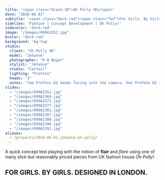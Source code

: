 ```yaml
---
title: '<span class="black-30">Oh Polly UK</span>'
date: "2018-06-01"
subtitle: '<span class="dark-red"><span class="fw7">For Girls. By Girls.</span> Designed In London</span>'
sideline: 'Fashion | Concept Development | Oh Polly!'
sidecolor: 'dark-red'
image: "/images/099A2352.jpg"
bcolor: "dark-red"
background: 'bg-top'
studio:
  client: "Oh Polly UK"
  model: "Jehanne"
  photographer: "R W Boyer"
  stylist: "Jehanne"
  studio: "Cattail"
  lighting: "Profoto"
  heads: "3"
  notes: 'Two Profoto D2 heads facing into the camera. One Profoto D2 in a Profoto 4ft RFi Octabank. Modern lenses are much harder to get to flare out than one would think.'
slides:
  - "/images/099A2352.jpg"
  - "/images/099A2369.jpg"
  - "/images/099A2371.jpg"
  - "/images/099A2377.jpg"
  - "/images/099A2381.jpg"
  - "/images/099A2387.jpg"
  - "/images/099A2388.jpg"
  - "/images/099A2390.jpg"
  - "/images/099A2391.jpg"
aliases:
  - /projects/2018-06-01-jehanne-oh-polly/
---
```

A quick concept test playing with the notion of **flair** and *flare* using one of many slick but reasonably priced pieces from UK fashion house *Oh Polly!*. 

## FOR GIRLS. BY GIRLS. DESIGNED IN LONDON.

